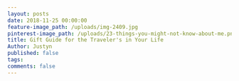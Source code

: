 ```yaml
---
layout: posts
date: 2018-11-25 00:00:00
feature-image_path: /uploads/img-2409.jpg
pinterest-image_path: /uploads/23-things-you-might-not-know-about-me.png
title: Gift Guide for the Traveler's in Your Life
Author: Justyn
published: false
tags:
comments: false
---
```


